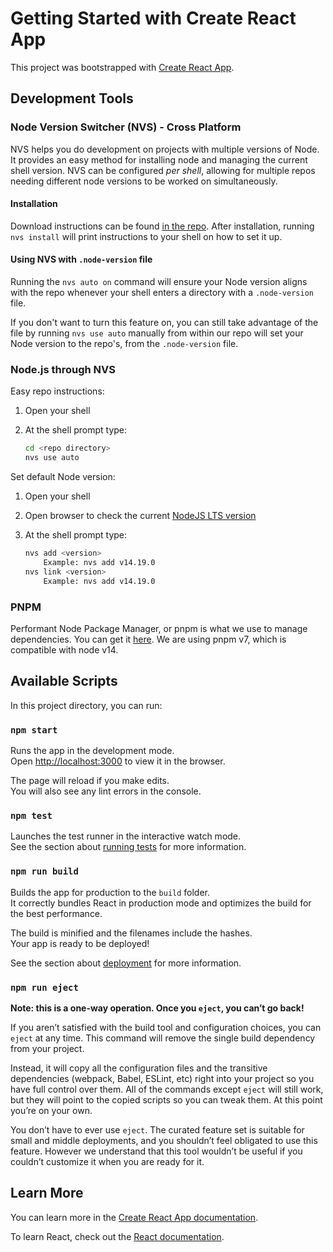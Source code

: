 # Getting Started with Create React App

This project was bootstrapped with [Create React App](https://github.com/facebook/create-react-app).

## Development Tools
### Node Version Switcher (NVS) - Cross Platform
NVS helps you do development on projects with multiple versions of Node.  It provides an easy method for installing node and managing the current shell version. NVS can be configured _per shell_, allowing for multiple repos needing different node versions to be worked on simultaneously.

#### Installation

Download instructions can be found [in the repo](https://github.com/jasongin/nvs).  After installation, running `nvs install` will print instructions to your shell on how to set it up.

#### Using NVS with `.node-version` file

Running the `nvs auto on` command will ensure your Node version aligns with the repo whenever your shell enters a directory with a `.node-version` file.

If you don't want to turn this feature on, you can still take advantage of the file by running `nvs use auto` manually from within our repo will set your Node version to the repo's, from the `.node-version` file.

### Node.js through NVS

Easy repo instructions:

1. Open your shell
1. At the shell prompt type:

    ```bash
    cd <repo directory>
    nvs use auto
    ```

Set default Node version:

1. Open your shell
1. Open browser to check the current [NodeJS LTS version](https://nodejs.org/)
1. At the shell prompt type:

    ``` bash
    nvs add <version>
        Example: nvs add v14.19.0
    nvs link <version>
        Example: nvs add v14.19.0

### PNPM
Performant Node Package Manager, or pnpm is what we use to manage dependencies. You can get it [here](https://pnpm.io/installation).
We are using pnpm v7, which is compatible with node v14.

## Available Scripts

In this project directory, you can run:

### `npm start`

Runs the app in the development mode.\
Open [http://localhost:3000](http://localhost:3000) to view it in the browser.

The page will reload if you make edits.\
You will also see any lint errors in the console.

### `npm test`

Launches the test runner in the interactive watch mode.\
See the section about [running tests](https://facebook.github.io/create-react-app/docs/running-tests) for more information.

### `npm run build`

Builds the app for production to the `build` folder.\
It correctly bundles React in production mode and optimizes the build for the best performance.

The build is minified and the filenames include the hashes.\
Your app is ready to be deployed!

See the section about [deployment](https://facebook.github.io/create-react-app/docs/deployment) for more information.

### `npm run eject`

**Note: this is a one-way operation. Once you `eject`, you can’t go back!**

If you aren’t satisfied with the build tool and configuration choices, you can `eject` at any time. This command will remove the single build dependency from your project.

Instead, it will copy all the configuration files and the transitive dependencies (webpack, Babel, ESLint, etc) right into your project so you have full control over them. All of the commands except `eject` will still work, but they will point to the copied scripts so you can tweak them. At this point you’re on your own.

You don’t have to ever use `eject`. The curated feature set is suitable for small and middle deployments, and you shouldn’t feel obligated to use this feature. However we understand that this tool wouldn’t be useful if you couldn’t customize it when you are ready for it.

## Learn More

You can learn more in the [Create React App documentation](https://facebook.github.io/create-react-app/docs/getting-started).

To learn React, check out the [React documentation](https://reactjs.org/).
